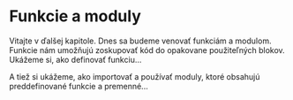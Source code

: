 # Funkcie a moduly

Vitajte v ďalšej kapitole. Dnes sa budeme venovať funkciám a modulom. Funkcie nám umožňujú zoskupovať kód do opakovane použiteľných blokov. Ukážeme si, ako definovať funkciu...

A tiež si ukážeme, ako importovať a používať moduly, ktoré obsahujú preddefinované funkcie a premenné...
